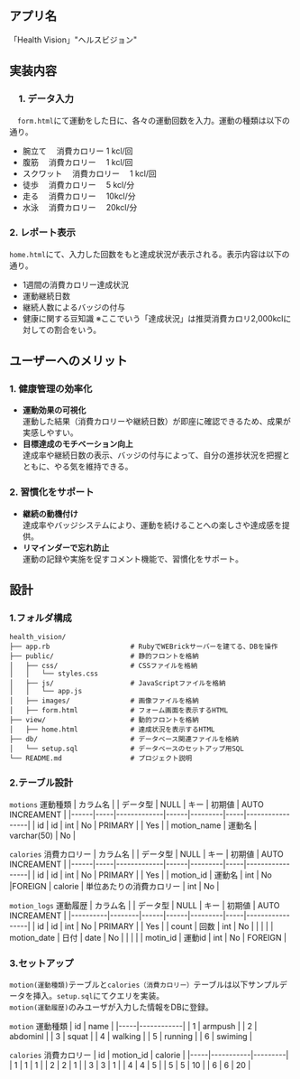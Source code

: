## アプリ名
「Health Vision」"ヘルスビジョン"

## 実装内容
### 　1. データ入力
　`form.html`にて運動をした日に、各々の運動回数を入力。運動の種類は以下の通り。
- 腕立て　    消費カロリー       1 kcl/回
- 腹筋　      消費カロリー　     1 kcl/回
- スクワット 　消費カロリー     　1 kcl/回
- 徒歩　      消費カロリー　     5 kcl/分
- 走る      　消費カロリー　     10kcl/分
- 水泳　      消費カロリー     　20kcl/分

### 2. レポート表示
`home.html`にて、入力した回数をもと達成状況が表示される。表示内容は以下の通り。

- 1週間の消費カロリー達成状況
- 運動継続日数
- 継続人数によるバッジの付与
- 健康に関する豆知識
※ここでいう「達成状況」は推奨消費カロリ2,000kclに対しての割合をいう。

## ユーザーへのメリット

### 1. 健康管理の効率化
- **運動効果の可視化**  
  運動した結果（消費カロリーや継続日数）が即座に確認できるため、成果が実感しやすい。
- **目標達成のモチベーション向上**  
  達成率や継続日数の表示、バッジの付与によって、自分の進捗状況を把握とともに、やる気を維持できる。

### 2. 習慣化をサポート
- **継続の動機付け**  
  達成率やバッジシステムにより、運動を続けることへの楽しさや達成感を提供。
- **リマインダーで忘れ防止**  
  運動の記録や実施を促すコメント機能で、習慣化をサポート。

## 設計
### 1.フォルダ構成
```plaintext
health_vision/
├── app.rb                    # RubyでWEBrickサーバーを建てる、DBを操作
├── public/                   # 静的フロントを格納
│   ├── css/                  # CSSファイルを格納
│   │   └── styles.css
│   ├── js/                   # JavaScriptファイルを格納
│   │   └── app.js            
│   ├── images/               # 画像ファイルを格納
│   ├── form.html             # フォーム画面を表示するHTML
├── view/                     # 動的フロントを格納
│   ├── home.html             # 達成状況を表示するHTML
├── db/                       # データベース関連ファイルを格納
│   └── setup.sql             # データベースのセットアップ用SQL
└── README.md                 # プロジェクト説明
```

### 2.テーブル設計
`motions` 運動種類
| カラム名 |     | データ型        | NULL | キー      | 初期値 | AUTO INCREAMENT |
|------|-----|-------------|------|---------|-----|-----------------|
| id   | id  | int         | No   | PRIMARY |     | Yes                |
| motion_name | 運動名 | varchar(50) | No   |

`calories` 消費カロリー
| カラム名 |     | データ型        | NULL | キー      | 初期値 | AUTO INCREAMENT |
|------|-----|-------------|------|---------|-----|-----------------|
| id   | id  | int         | No   | PRIMARY |     | Yes                |
| motion_id | 運動名 | int | No   |FOREIGN
| calorie | 単位あたりの消費カロリー | int | No   |

`motion_logs` 運動履歴
| カラム名     |        | データ型 | NULL | キー      | 初期値 | AUTO INCREAMENT |
|----------|--------|------|------|---------|-----|-----------------|
| id       | id     | int  | No   | PRIMARY |     | Yes             |
| count    | 回数     | int  | No   |         |     |                 |
| motion_date     | 日付     | date | No   |         |     |                 |
| motin_id | 運動id   | int  | No   | FOREIGN |

### 3.セットアップ
`motion(運動種類)`テーブルと`calories（消費カロリー）`テーブルは以下サンプルデータを挿入。`setup.sql`にてクエリを実装。  
`motion(運動履歴)`のみユーザが入力した情報をDBに登録。

`motion` 運動種類
| id  | name       |
|-----|------------|
| 1   | armpush    |
| 2   | abdominl   |
| 3   | squat      |
| 4   | walking    |
| 5   | running    |
| 6   | swiming    |

`calories` 消費カロリー
| id  | motion_id | calorie |
|-----|-----------|---------|
| 1   | 1         | 1       |
| 2   | 2         | 1       |
| 3   | 3         | 1       |
| 4   | 4         | 5       |
| 5   | 5         | 10      |
| 6   | 6         | 20      |
